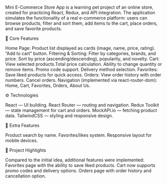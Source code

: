 Mini E-Commerce Store App is a learning pet project of an online store, created for practicing React, Redux, and API integration.
The application simulates the functionality of a real e-commerce platform: users can browse products, filter and sort them, add items to the cart, place orders, and save favorite products.

🔑 Core Features

Home Page: Product list displayed as cards (image, name, price, rating). “Add to cart” button.
Filtering & Sorting: Filter by categories, brands, and price. Sort by price (ascending/descending), popularity, and novelty.
Cart: View selected products.Total price calculation. Ability to change quantity or remove items. Promo code support. Delivery method selection.
Favorites: Save liked products for quick access.
Orders: View order history with order numbers. Cancel orders.
Navigation (implemented via react-router-dom): Home, Cart, Favorites, Orders, About Us.

⚙️ Technologies

React — UI building.
React Router — routing and navigation.
Redux Toolkit — state management for cart and orders.
MockAPI.io — fetching product data.
TailwindCSS — styling and responsive design.

🚀 Extra Features

Product search by name.
Favorites/likes system.
Responsive layout for mobile devices.

📍 Project Highlights

Compared to the initial idea, additional features were implemented:
Favorites page with the ability to save liked products.
Cart now supports promo codes and delivery options.
Orders page with order history and cancellation option.
